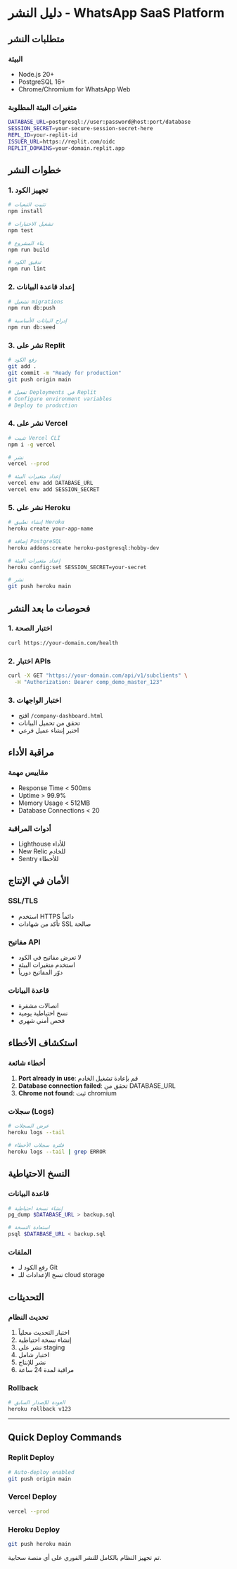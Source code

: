 # دليل النشر - WhatsApp SaaS Platform

## متطلبات النشر

### البيئة
- Node.js 20+
- PostgreSQL 16+
- Chrome/Chromium for WhatsApp Web

### متغيرات البيئة المطلوبة
```bash
DATABASE_URL=postgresql://user:password@host:port/database
SESSION_SECRET=your-secure-session-secret-here
REPL_ID=your-replit-id
ISSUER_URL=https://replit.com/oidc
REPLIT_DOMAINS=your-domain.replit.app
```

## خطوات النشر

### 1. تجهيز الكود
```bash
# تثبيت التبعيات
npm install

# تشغيل الاختبارات
npm test

# بناء المشروع
npm run build

# تدقيق الكود
npm run lint
```

### 2. إعداد قاعدة البيانات
```bash
# تشغيل migrations
npm run db:push

# إدراج البيانات الأساسية
npm run db:seed
```

### 3. نشر على Replit
```bash
# رفع الكود
git add .
git commit -m "Ready for production"
git push origin main

# تفعيل Deployments في Replit
# Configure environment variables
# Deploy to production
```

### 4. نشر على Vercel
```bash
# تثبيت Vercel CLI
npm i -g vercel

# نشر
vercel --prod

# إعداد متغيرات البيئة
vercel env add DATABASE_URL
vercel env add SESSION_SECRET
```

### 5. نشر على Heroku
```bash
# إنشاء تطبيق Heroku
heroku create your-app-name

# إضافة PostgreSQL
heroku addons:create heroku-postgresql:hobby-dev

# إعداد متغيرات البيئة
heroku config:set SESSION_SECRET=your-secret

# نشر
git push heroku main
```

## فحوصات ما بعد النشر

### 1. اختبار الصحة
```bash
curl https://your-domain.com/health
```

### 2. اختبار APIs
```bash
curl -X GET "https://your-domain.com/api/v1/subclients" \
  -H "Authorization: Bearer comp_demo_master_123"
```

### 3. اختبار الواجهات
- افتح `/company-dashboard.html`
- تحقق من تحميل البيانات
- اختبر إنشاء عميل فرعي

## مراقبة الأداء

### مقاييس مهمة
- Response Time < 500ms
- Uptime > 99.9%
- Memory Usage < 512MB
- Database Connections < 20

### أدوات المراقبة
- Lighthouse للأداء
- New Relic للخادم
- Sentry للأخطاء

## الأمان في الإنتاج

### SSL/TLS
- استخدم HTTPS دائماً
- تأكد من شهادات SSL صالحة

### مفاتيح API
- لا تعرض مفاتيح في الكود
- استخدم متغيرات البيئة
- دوّر المفاتيح دورياً

### قاعدة البيانات
- اتصالات مشفرة
- نسخ احتياطية يومية
- فحص أمني شهري

## استكشاف الأخطاء

### أخطاء شائعة
1. **Port already in use**: قم بإعادة تشغيل الخادم
2. **Database connection failed**: تحقق من DATABASE_URL
3. **Chrome not found**: ثبت chromium

### سجلات (Logs)
```bash
# عرض السجلات
heroku logs --tail

# فلترة سجلات الأخطاء
heroku logs --tail | grep ERROR
```

## النسخ الاحتياطية

### قاعدة البيانات
```bash
# إنشاء نسخة احتياطية
pg_dump $DATABASE_URL > backup.sql

# استعادة النسخة
psql $DATABASE_URL < backup.sql
```

### الملفات
- رفع الكود لـ Git
- نسخ الإعدادات للـ cloud storage

## التحديثات

### تحديث النظام
1. اختبار التحديث محلياً
2. إنشاء نسخة احتياطية
3. نشر على staging
4. اختبار شامل
5. نشر للإنتاج
6. مراقبة لمدة 24 ساعة

### Rollback
```bash
# العودة للإصدار السابق
heroku rollback v123
```

---

## Quick Deploy Commands

### Replit Deploy
```bash
# Auto-deploy enabled
git push origin main
```

### Vercel Deploy
```bash
vercel --prod
```

### Heroku Deploy
```bash
git push heroku main
```

تم تجهيز النظام بالكامل للنشر الفوري على أي منصة سحابية.